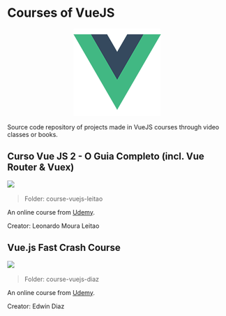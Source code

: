 # Courses of VueJS

<p align="center"> 
<img src="course-vuejs-diaz/apps/demo/src/assets/logo.png">
</p>

Source code repository of projects made in VueJS courses through video classes or books.

## Curso Vue JS 2 - O Guia Completo (incl. Vue Router & Vuex)
![](https://img.shields.io/badge/status-in%20progress-blue)

> Folder: course-vuejs-leitao

An online course from [Udemy](https://www.udemy.com/course/vue-js-completo/).

Creator: Leonardo Moura Leitao

## Vue.js Fast Crash Course
![](https://img.shields.io/badge/status-completed-brightgreen)

> Folder: course-vuejs-diaz

An online course from [Udemy](https://www.udemy.com/course/vuejs-fast-crash-course/).

Creator: Edwin Diaz
